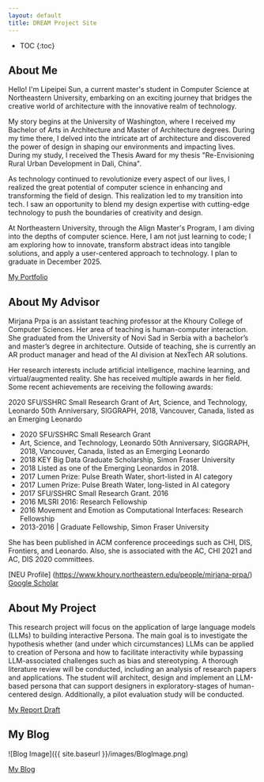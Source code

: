 ```yaml
---
layout: default
title: DREAM Project Site
---
```


* TOC
{:toc}

## About Me

Hello! I'm Lipeipei Sun, a current master's student in Computer Science at Northeastern University, embarking on an exciting journey that bridges the creative world of architecture with the innovative realm of technology.

My story begins at the University of Washington, where I received my Bachelor of Arts in Architecture and Master of Architecture degrees. During my time there, I delved into the intricate art of architecture and discovered the power of design in shaping our environments and impacting lives. During my study, I received the Thesis Award for my thesis "Re-Envisioning Rural Urban Development in Dali, China".

As technology continued to revolutionize every aspect of our lives, I realized the great potential of computer science in enhancing and transforming the field of design. This realization led to my transition into tech. I saw an opportunity to blend my design expertise with cutting-edge technology to push the boundaries of creativity and design.

At Northeastern University, through the Align Master's Program, I am diving into the depths of computer science. Here, I am not just learning to code; I am exploring how to innovate, transform abstract ideas into tangible solutions, and apply a user-centered approach to technology. I plan to graduate in December 2025.

[My Portfolio](https://sunlipeipei.github.io/LipeipeiSun.github.io/index.html)

## About My Advisor

Mirjana Prpa is an assistant teaching professor at the Khoury College of Computer Sciences. Her area of teaching is human-computer interaction. She graduated from the University of Novi Sad in Serbia with a bachelor’s and master’s degree in architecture. Outside of teaching, she is currently an AR product manager and head of the AI division at NexTech AR solutions.

Her research interests include artificial intelligence, machine learning, and virtual/augmented reality. She has received multiple awards in her field. Some recent achievements are receiving the following awards:

2020 SFU/SSHRC Small Research Grant
of Art, Science, and Technology, Leonardo 50th Anniversary, SIGGRAPH, 2018, Vancouver, Canada, listed as an Emerging Leonardo

- 2020 SFU/SSHRC Small Research Grant
- Art, Science, and Technology, Leonardo 50th Anniversary, SIGGRAPH, 2018, Vancouver, Canada, listed as an Emerging Leonardo
- 2018 KEY Big Data Graduate Scholarship, Simon Fraser University
- 2018 Listed as one of the Emerging Leonardos in 2018.
- 2017 Lumen Prize: Pulse Breath Water, short-listed in AI category
- 2017 Lumen Prize: Pulse Breath Water, long-listed in AI category
- 2017 SFU/SSHRC Small Research Grant. 2016
- 2016 MLSRI 2016: Research Fellowship
- 2016 Movement and Emotion as Computational Interfaces: Research Fellowship
- 2013-2016 | Graduate Fellowship, Simon Fraser University

She has been published in ACM conference proceedings such as CHI, DIS, Frontiers, and Leonardo. Also, she is associated with the AC, CHI 2021 and AC, DIS 2020 committees.

[NEU Profile] (https://www.khoury.northeastern.edu/people/mirjana-prpa/)
[Google Scholar](https://scholar.google.com/citations?user=sd1p5roAAAAJ&hl=en)

## About My Project

This research project will focus on the application of large language models (LLMs) to building interactive Persona.
The main goal is to investigate the hypothesis whether (and under which circumstances) LLMs can be applied to creation of Persona and how to facilitate interactivity while bypassing LLM-associated challenges such as bias and stereotyping. A thorough literature review will be conducted, including an analysis of research papers and applications. The student will architect, design and implement an LLM-based persona that can support designers in exploratory-stages of human-centered design. Additionally, a pilot evaluation study will be conducted.

[My Report Draft](files/ReportDraft.pdf)

## My Blog

![Blog Image]({{ site.baseurl }}/images/BlogImage.png)

[My Blog](blog.html)
